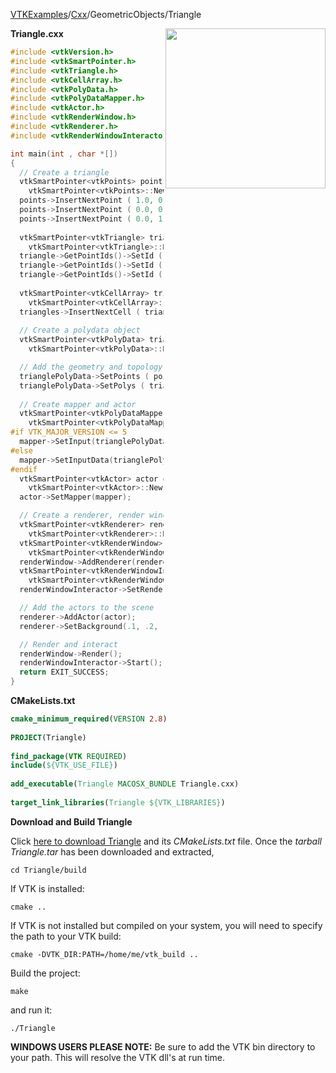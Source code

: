 [VTKExamples](/home/)/[Cxx](/Cxx)/GeometricObjects/Triangle

<img align="right" src="https://github.com/lorensen/VTKExamples/blob/gh-pages/Testing/Baseline/GeometricObjects/TestTriangle.png?raw=true" width="256" />

**Triangle.cxx**
```c++
#include <vtkVersion.h>
#include <vtkSmartPointer.h>
#include <vtkTriangle.h>
#include <vtkCellArray.h>
#include <vtkPolyData.h>
#include <vtkPolyDataMapper.h>
#include <vtkActor.h>
#include <vtkRenderWindow.h>
#include <vtkRenderer.h>
#include <vtkRenderWindowInteractor.h>

int main(int , char *[])
{
  // Create a triangle
  vtkSmartPointer<vtkPoints> points =
    vtkSmartPointer<vtkPoints>::New();
  points->InsertNextPoint ( 1.0, 0.0, 0.0 );
  points->InsertNextPoint ( 0.0, 0.0, 0.0 );
  points->InsertNextPoint ( 0.0, 1.0, 0.0 );
  
  vtkSmartPointer<vtkTriangle> triangle =
    vtkSmartPointer<vtkTriangle>::New();
  triangle->GetPointIds()->SetId ( 0, 0 );
  triangle->GetPointIds()->SetId ( 1, 1 );
  triangle->GetPointIds()->SetId ( 2, 2 );
  
  vtkSmartPointer<vtkCellArray> triangles =
    vtkSmartPointer<vtkCellArray>::New();
  triangles->InsertNextCell ( triangle );
  
  // Create a polydata object
  vtkSmartPointer<vtkPolyData> trianglePolyData =
    vtkSmartPointer<vtkPolyData>::New();

  // Add the geometry and topology to the polydata
  trianglePolyData->SetPoints ( points );
  trianglePolyData->SetPolys ( triangles );
  
  // Create mapper and actor
  vtkSmartPointer<vtkPolyDataMapper> mapper =
    vtkSmartPointer<vtkPolyDataMapper>::New();
#if VTK_MAJOR_VERSION <= 5
  mapper->SetInput(trianglePolyData);
#else
  mapper->SetInputData(trianglePolyData);
#endif
  vtkSmartPointer<vtkActor> actor =
    vtkSmartPointer<vtkActor>::New();
  actor->SetMapper(mapper);

  // Create a renderer, render window, and an interactor
  vtkSmartPointer<vtkRenderer> renderer =
    vtkSmartPointer<vtkRenderer>::New();
  vtkSmartPointer<vtkRenderWindow> renderWindow =
    vtkSmartPointer<vtkRenderWindow>::New();
  renderWindow->AddRenderer(renderer);
  vtkSmartPointer<vtkRenderWindowInteractor> renderWindowInteractor =
    vtkSmartPointer<vtkRenderWindowInteractor>::New();
  renderWindowInteractor->SetRenderWindow(renderWindow);

  // Add the actors to the scene
  renderer->AddActor(actor);
  renderer->SetBackground(.1, .2, .4); // Background color dark blue

  // Render and interact
  renderWindow->Render();
  renderWindowInteractor->Start();
  return EXIT_SUCCESS;
}
```
**CMakeLists.txt**
```cmake
cmake_minimum_required(VERSION 2.8)
 
PROJECT(Triangle)
 
find_package(VTK REQUIRED)
include(${VTK_USE_FILE})
 
add_executable(Triangle MACOSX_BUNDLE Triangle.cxx)
 
target_link_libraries(Triangle ${VTK_LIBRARIES})
```

**Download and Build Triangle**

Click [here to download Triangle](https://github.com/lorensen/VTKWikiExamplesTarballs/raw/master/Triangle.tar) and its *CMakeLists.txt* file.
Once the *tarball Triangle.tar* has been downloaded and extracted,
```
cd Triangle/build 
```
If VTK is installed:
```
cmake ..
```
If VTK is not installed but compiled on your system, you will need to specify the path to your VTK build:
```
cmake -DVTK_DIR:PATH=/home/me/vtk_build ..
```
Build the project:
```
make
```
and run it:
```
./Triangle
```
**WINDOWS USERS PLEASE NOTE:** Be sure to add the VTK bin directory to your path. This will resolve the VTK dll's at run time.

